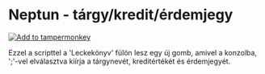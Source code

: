 # Neptun - tárgy/kredit/érdemjegy

[![Add to tampermonkey](https://img.shields.io/badge/add%20to-tampermonkey-green)](https://github.com/kovapatrik/neptun-targy-kredit-erdemjegy/raw/master/neptun_targy_kredit_erdemjegy.js)

Ezzel a scripttel a 'Leckekönyv' fülön lesz egy új gomb, amivel a konzolba, ';'-vel elválasztva kiírja a tárgynevét, kreditértékét és érdemjegyét.
